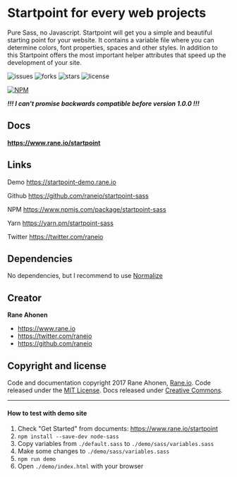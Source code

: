 # Startpoint for every web projects

Pure Sass, no Javascript. Startpoint will get you a simple and beautiful starting point for your website. It contains a variable file where you can determine colors, font properties, spaces and other styles. In addition to this Startpoint offers the most important helper attributes that speed up the development of your site.

![issues](https://img.shields.io/github/issues/raneio/startpoint-sass.svg)
![forks](https://img.shields.io/github/forks/raneio/startpoint-sass.svg)
![stars](https://img.shields.io/github/stars/raneio/startpoint-sass.svg)
![license](https://img.shields.io/badge/license-MIT-blue.svg)

[![NPM](https://nodei.co/npm/startpoint-sass.png?compact=true)](https://nodei.co/npm/startpoint-sass/)

***!!! I can't promise backwards compatible before version 1.0.0 !!!***


## Docs
**https://www.rane.io/startpoint**


## Links

Demo https://startpoint-demo.rane.io

Github https://github.com/raneio/startpoint-sass

NPM https://www.npmjs.com/package/startpoint-sass

Yarn https://yarn.pm/startpoint-sass

Twitter https://twitter.com/raneio


## Dependencies
No dependencies, but I recommend to use [Normalize](https://necolas.github.io/normalize.css/)


## Creator
**Rane Ahonen**

- https://www.rane.io
- https://twitter.com/raneio
- https://github.com/raneio

## Copyright and license

Code and documentation copyright 2017 Rane Ahonen, [Rane.io](https://www.rane.io). Code released under the [MIT License](https://github.com/raneio/startpoint-sass/blob/master/LICENSE). Docs released under [Creative Commons](https://creativecommons.org/licenses/by/3.0/).

---

#### How to test with demo site

1. Check "Get Started" from documents: https://www.rane.io/startpoint
1. `npm install --save-dev node-sass`
1. Copy variables from `./default.sass` to `./demo/sass/variables.sass`
1. Make some changes to `./demo/sass/variables.sass`
1. `npm run demo`
1. Open `./demo/index.html` with your browser
